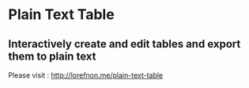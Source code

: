 # Plain Text Table

## Interactively create and edit tables and export them to plain text

Please visit : http://lorefnon.me/plain-text-table